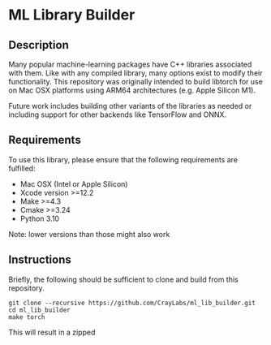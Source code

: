 # ML Library Builder

## Description
Many popular machine-learning packages have C++ libraries associated with them.
Like with any compiled library, many options exist to modify their
functionality. This repository was originally intended to build libtorch for use
on Mac OSX platforms using ARM64 architectures (e.g. Apple Silicon M1).

Future work includes building other variants of the libraries as needed or
including support for other backends like TensorFlow and ONNX.

## Requirements
To use this library, please ensure that the following requirements are fulfilled:

- Mac OSX (Intel or Apple Silicon)
- Xcode version >=12.2
- Make >=4.3
- Cmake >=3.24
- Python 3.10

Note: lower versions than those might also work

## Instructions
Briefly, the following should be sufficient to clone and build from this repository.

```
git clone --recursive https://github.com/CrayLabs/ml_lib_builder.git
cd ml_lib_builder
make torch
```

This will result in a zipped